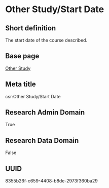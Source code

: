 # Other Study/Start Date
## Short definition
The start date of the course described.
## Base page
[Other Study](../../Objects/Other%20Study.md)
## Meta title
csr:Other Study/Start Date
## Research Admin Domain
True
## Research Data Domain
False
## UUID
8355b26f-c659-4408-b8de-2973f360ba29
